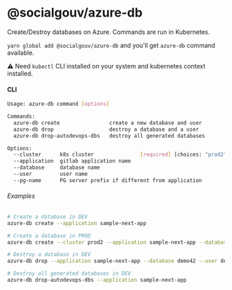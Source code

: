 # @socialgouv/azure-db

Create/Destroy databases on Azure. Commands are run in Kubernetes.

`yarn global add @socialgouv/azure-db` and you'll get `azure-db` command available.

:warning: Need `kubectl` CLI installed on your system and kubernetes context installed.

#### CLI

```sh
Usage: azure-db command [options]

Commands:
  azure-db create                create a new database and user
  azure-db drop                  destroy a database and a user
  azure-db drop-autodevops-dbs   destroy all generated databases

Options:
  --cluster      k8s cluster               [required] [choices: "prod2", "dev2"]
  --application  gitlab application name                              [required]
  --database     database name
  --user         user name
  --pg-name      PG server prefix if different from application
```

###### Examples

```sh
# Create a database in DEV
azure-db create --application sample-next-app

# Create a database in PROD
azure-db create --cluster prod2 --application sample-next-app --database demo42 --user demo42

# Destroy a database in DEV
azure-db drop --application sample-next-app --database demo42 --user demo42

# Destroy all generated databases in DEV
azure-db drop-autodevops-dbs --application sample-next-app
```
